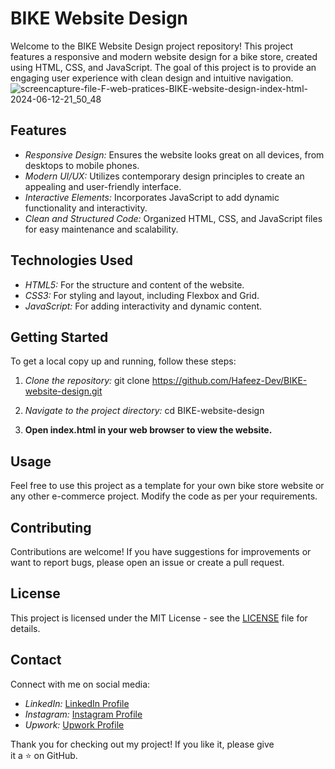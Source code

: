 # BIKE Website Design

Welcome to the BIKE Website Design project repository! This project features a responsive and modern website design for a bike store, created using HTML, CSS, and JavaScript. The goal of this project is to provide an engaging user experience with clean design and intuitive navigation.
![screencapture-file-F-web-pratices-BIKE-website-design-index-html-2024-06-12-21_50_48](https://github.com/Hafeez-Dev/BIKE-website-design/assets/171664425/1e724512-9da4-451a-9b5d-93674795eadb)


## Features

- *Responsive Design:* Ensures the website looks great on all devices, from desktops to mobile phones.
- *Modern UI/UX:* Utilizes contemporary design principles to create an appealing and user-friendly interface.
- *Interactive Elements:* Incorporates JavaScript to add dynamic functionality and interactivity.
- *Clean and Structured Code:* Organized HTML, CSS, and JavaScript files for easy maintenance and scalability.

## Technologies Used

- *HTML5:* For the structure and content of the website.
- *CSS3:* For styling and layout, including Flexbox and Grid.
- *JavaScript:* For adding interactivity and dynamic content.

## Getting Started

To get a local copy up and running, follow these steps:

1. *Clone the repository:*
   git clone https://github.com/Hafeez-Dev/BIKE-website-design.git
   
2. *Navigate to the project directory:*
   cd BIKE-website-design
   
3. **Open index.html in your web browser to view the website.**

## Usage

Feel free to use this project as a template for your own bike store website or any other e-commerce project. Modify the code as per your requirements.

## Contributing

Contributions are welcome! If you have suggestions for improvements or want to report bugs, please open an issue or create a pull request.

## License

This project is licensed under the MIT License - see the [LICENSE](LICENSE) file for details.

## Contact

Connect with me on social media:

- *LinkedIn:* [LinkedIn Profile](https://www.linkedin.com/in/abdul-hafeezdev)
- *Instagram:* [Instagram Profile](https://www.instagram.com/DeugerXY)
- *Upwork:* [Upwork Profile](https://www.upwork.com/freelancers/~014539e3e6fe0348b9)

Thank you for checking out my project! If you like it, please give it a ⭐ on GitHub.
